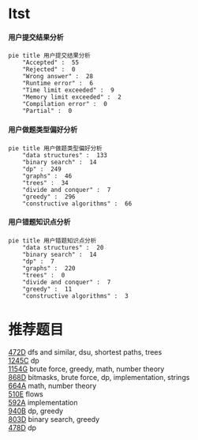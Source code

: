 # Itst

<!-- tabs:start -->



#### **用户提交结果分析**

```mermaid
pie title 用户提交结果分析
    "Accepted" :  55
    "Rejected" :  0
    "Wrong answer" :  28
    "Runtime error" :  6
    "Time limit exceeded" :  9
    "Memory limit exceeded" :  2
    "Compilation error" :  0
    "Partial" :  0
```

#### **用户做题类型偏好分析**

```mermaid
pie title 用户做题类型偏好分析
    "data structures" :  133
    "binary search" :  14
    "dp" :  249
    "graphs" :  46
    "trees" :  34
    "divide and conquer" :  7
    "greedy" :  296
    "constructive algorithms" :  66
```
#### **用户错题知识点分析**

```mermaid
pie title 用户错题知识点分析
    "data structures" :  20
    "binary search" :  14
    "dp" :  7
    "graphs" :  220
    "trees" :  0
    "divide and conquer" :  7
    "greedy" :  11
    "constructive algorithms" :  3
```



<!-- tabs:end -->
# 推荐题目
[472D](https://codeforces.com/contest/472/problem/D)		dfs and similar,
                        dsu,
                        shortest paths,
                        trees		  
[1245C](https://codeforces.com/contest/1245/problem/C)		dp		  
[1154G](https://codeforces.com/contest/1154/problem/G)		brute force,
                        greedy,
                        math,
                        number theory		  
[868D](https://codeforces.com/contest/868/problem/D)		bitmasks,
                        brute force,
                        dp,
                        implementation,
                        strings		  
[664A](https://codeforces.com/contest/664/problem/A)		math,
                        number theory		  
[510E](https://codeforces.com/contest/510/problem/E)		flows		  
[592A](https://codeforces.com/contest/592/problem/A)		implementation		  
[940B](https://codeforces.com/contest/940/problem/B)		dp,
                        greedy		  
[803D](https://codeforces.com/contest/803/problem/D)		binary search,
                        greedy		  
[478D](https://codeforces.com/contest/478/problem/D)		dp		  
